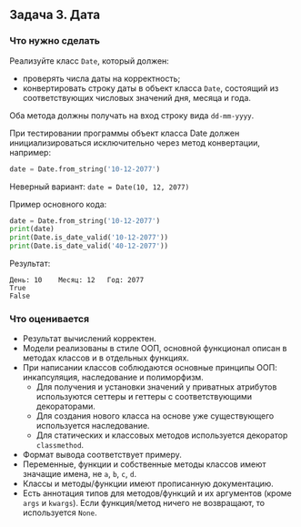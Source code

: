 ## Задача 3. Дата
### Что нужно сделать
Реализуйте класс `Date`, который должен:

- проверять числа даты на корректность;
- конвертировать строку даты в объект класса `Date`, состоящий из соответствующих числовых значений дня, месяца и года.

Оба метода должны получать на вход строку вида `dd-mm-yyyy`.

При тестировании программы объект класса Date должен инициализироваться исключительно через метод конвертации, например:

```python
date = Date.from_string('10-12-2077')
```

Неверный вариант: `date = Date(10, 12, 2077)`

Пример основного кода:
```python
date = Date.from_string('10-12-2077')
print(date)
print(Date.is_date_valid('10-12-2077'))
print(Date.is_date_valid('40-12-2077'))
```

Результат:
```
День: 10	Месяц: 12	Год: 2077
True
False
```
### Что оценивается
- Результат вычислений корректен.
- Модели реализованы в стиле ООП, основной функционал описан в методах классов и в отдельных функциях.
- При написании классов соблюдаются основные принципы ООП: инкапсуляция, наследование и полиморфизм.
  - Для получения и установки значений у приватных атрибутов используются сеттеры и геттеры с соответствующими декораторами.
  - Для создания нового класса на основе уже существующего используется наследование.
  - Для статических и классовых методов используется декоратор `classmethod`.
- Формат вывода соответствует примеру.
- Переменные, функции и собственные методы классов имеют значащие имена, не `a`, `b`, `c`, `d`.
- Классы и методы/функции имеют прописанную документацию.
- Есть аннотация типов для методов/функций и их аргументов (кроме `args` и `kwargs`). Если функция/метод ничего не возвращают, то используется `None`.

